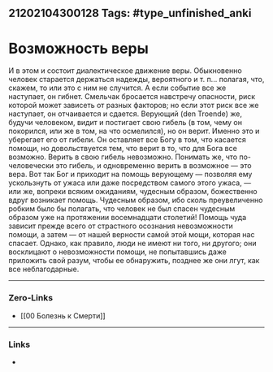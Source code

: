 21202104300128
Tags: #type_unfinished_anki 
---
# Возможность веры

И в этом и состоит диалектическое движение веры. Обыкновенно человек старается держаться надежды, вероятного и т. п... полагая, что, скажем, то или это с ним не случится. А если событие все же наступает, он гибнет. Смельчак бросается навстречу опасности, риск которой может зависеть от разных факторов; но если этот риск все же наступает, он отчаивается и сдается. Верующий (den Troende) же, будучи человеком, видит и постигает свою гибель (в том, чему он покорился, или же в том, на что осмелился), но он верит. Именно это и уберегает его от гибели. Он оставляет все Богу в том, что касается помощи, но довольствуется тем, что верит в то, что для Бога все возможно. Верить в свою гибель невозможно. Понимать же, что по-человечески это гибель, и одновременно верить в возможное — это вера. Вот так Бог и приходит на помощь верующему — позволяя ему ускользнуть от ужаса или даже посредством самого этого ужаса, — или же, вопреки всяким ожиданиям, чудесным образом, божественно вдруг возникает помощь. Чудесным образом, ибо сколь преувеличенно робким было бы полагать, что человек не был спасен чудесным образом уже на протяжении восемнадцати столетий! Помощь чуда зависит прежде всего от страстного осознания невозможности помощи, а затем — от нашей верности самой этой мощи, которая нас спасает. Однако, как правило, люди не имеют ни того, ни другого; они восклицают о невозможности помощи, не попытавшись даже приложить свой разум, чтобы ее обнаружить, позднее же они лгут, как все неблагодарные.

---
### Zero-Links
- [[00 Болезнь к Смерти]]
---
### Links
-